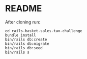 # README

After cloning run:
```
cd rails-basket-sales-tax-challenge
bundle install
bin/rails db:create
bin/rails db:migrate
bin/rails db:seed
bin/rails s
```
